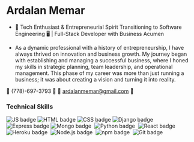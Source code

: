 # Ardalan Memar

- 🚀 Tech Enthusiast & Entrepreneurial Spirit Transitioning to Software Engineering 🖥️ | Full-Stack Developer with Business Acumen



- As a dynamic professional with a history of entrepreneurship, I have always thrived on innovation and business growth. My journey began with establishing and managing a successful business, where I honed my skills in strategic planning, team leadership, and operational management. This phase of my career was more than just running a business; it was about creating a vision and turning it into reality.



📱 (778)-697-3793 📱
📧 ardalanmemar@gmail.com 📧

### Technical Skills

![JS badge](https://img.shields.io/badge/JavaScript-F7DF1E.svg?style=for-the-badge&logo=JavaScript&logoColor=black)
![HTML badge](https://img.shields.io/badge/HTML5-E34F26.svg?style=for-the-badge&logo=HTML5&logoColor=white)
![CSS badge](https://img.shields.io/badge/CSS3-1572B6.svg?style=for-the-badge&logo=CSS3&logoColor=white)
![Django badge](https://img.shields.io/badge/Django-092E20.svg?style=for-the-badge&logo=Django&logoColor=white)
![Express badge](https://img.shields.io/badge/Express-000000.svg?style=for-the-badge&logo=Express&logoColor=white)
![Mongo badge](https://img.shields.io/badge/MongoDB-47A248.svg?style=for-the-badge&logo=MongoDB&logoColor=white) 
![Python badge](https://img.shields.io/badge/Python-3776AB.svg?style=for-the-badge&logo=Python&logoColor=white) 
![React badge](https://img.shields.io/badge/React-61DAFB.svg?style=for-the-badge&logo=React&logoColor=black) 
![Heroku badge](https://img.shields.io/badge/Heroku-430098.svg?style=for-the-badge&logo=Heroku&logoColor=white) 
![Node.js badge](https://img.shields.io/badge/Node.js-339933.svg?style=for-the-badge&logo=nodedotjs&logoColor=white) 
![npm badge](https://img.shields.io/badge/npm-CB3837.svg?style=for-the-badge&logo=npm&logoColor=white) 
![Git badge](https://img.shields.io/badge/Git-F05032.svg?style=for-the-badge&logo=Git&logoColor=white) 


